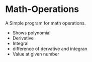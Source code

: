 # Math-Operations
A Simple program for math operations.
- Shows polynomial
- Derivative
- Integral
- difference of dervative and integran
- Value at given number
